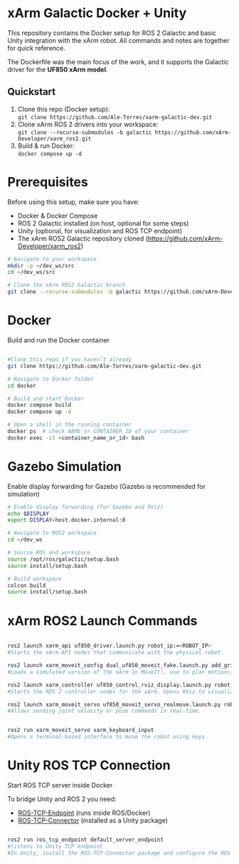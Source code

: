 # xArm Galactic Docker + Unity
This repository contains the Docker setup for ROS 2 Galactic and basic Unity integration with the xArm robot. All commands and notes are together for quick reference. 

The Dockerfile was the main focus of the work, and it supports the Galactic driver for the **UF850 xArm model**.

## Quickstart
1. Clone this repo (Docker setup):  
   `git clone https://github.com/Ale-Torres/xarm-galactic-dev.git`
2. Clone xArm ROS 2 drivers into your workspace:  
   `git clone --recurse-submodules -b galactic https://github.com/xArm-Developer/xarm_ros2.git`
3. Build & run Docker:  
   `docker compose up -d`


# Prerequisites
Before using this setup, make sure you have:

- Docker & Docker Compose
- ROS 2 Galactic installed (on host, optional for some steps)
- Unity (optional, for visualization and ROS TCP endpoint)
- The xArm ROS2 Galactic repository cloned (https://github.com/xArm-Developer/xarm_ros2)  


```bash
# Navigate to your workspace
mkdir -p ~/dev_ws/src
cd ~/dev_ws/src

# Clone the xArm ROS2 Galactic branch
git clone --recurse-submodules -b galactic https://github.com/xArm-Developer/xarm_ros2.git
```


# Docker
Build and run the Docker container
```bash

#Clone this repo if you haven’t already
git clone https://github.com/Ale-Torres/xarm-galactic-dev.git

# Navigate to Docker folder
cd docker

# Build and start Docker
docker compose build
docker compose up -d

# Open a shell in the running container
docker ps  # check NAME or CONTAINER ID of your container
docker exec -it <container_name_or_id> bash
```

# Gazebo Simulation

Enable display forwarding for Gazebo (Gazebo is recommended for simulation)
```bash
# Enable display forwarding (for Gazebo and RViz)
echo $DISPLAY
export DISPLAY=host.docker.internal:0

# Navigate to ROS2 workspace
cd ~/dev_ws

# Source ROS and workspace
source /opt/ros/galactic/setup.bash
source install/setup.bash

# Build workspace
colcon build
source install/setup.bash
```

# xArm ROS2 Launch Commands
```bash

ros2 launch xarm_api uf850_driver.launch.py robot_ip:=<ROBOT_IP>
#Starts the xArm API nodes that communicate with the physical robot.

ros2 launch xarm_moveit_config dual_uf850_moveit_fake.launch.py add_gripper:=true
#Loads a simulated version of the xArm in MoveIt!, use to plan motions, visualize in RViz, and test algorithms safely

ros2 launch xarm_controller uf850_control_rviz_display.launch.py robot_ip:=<ROBOT_IP> add_gripper:=true
#Starts the ROS 2 controller nodes for the xArm. Opens RViz to visualize the robot state in real-time.

ros2 launch xarm_moveit_servo uf850_moveit_servo_realmove.launch.py robot_ip:=<ROBOT_IP> start_servo:=true
#Allows sending joint velocity or pose commands in real-time.


ros2 run xarm_moveit_servo xarm_keyboard_input
#Opens a terminal-based interface to move the robot using keys.
```

# Unity ROS TCP Connection


Start ROS TCP server inside Docker

To bridge Unity and ROS 2 you need:

- [ROS-TCP-Endpoint](https://github.com/Unity-Technologies/ROS-TCP-Endpoint) (runs inside ROS/Docker)
- [ROS-TCP-Connector](https://github.com/Unity-Technologies/ROS-TCP-Connector) (installed as a Unity package)

```bash

ros2 run ros_tcp_endpoint default_server_endpoint
#listens to Unity TCP endpoint
#In Unity, install the ROS-TCP-Connector package and configure the ROS IP/Port to match your running Docker container (default 0.0.0.0:10000)
```



